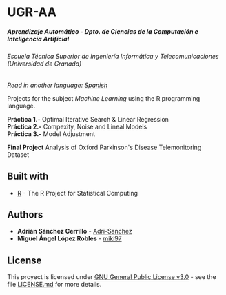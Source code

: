 # UGR-AA
##### Aprendizaje Automático - Dpto. de Ciencias de la Computación e Inteligencia Artificial
###### Escuela Técnica Superior de Ingeniería Informática y Telecomunicaciones (Universidad de Granada)

*Read in another language: [Spanish](README.md)*

Projects for the subject *Machine Learning* using the R programming language.  

**Práctica 1.-** Optimal Iterative Search & Linear Regression  
**Práctica 2.-** Compexity, Noise and Lineal Models  
**Práctica 3.-** Model Adjustment

**Final Project** Analysis of Oxford Parkinson's Disease Telemonitoring Dataset

## Built with

* [R](https://www.r-project.org/) - The R Project for Statistical Computing  

## Authors

* **Adrián Sánchez Cerrillo** - [Adri-Sanchez](https://github.com/Adri-Sanchez)
* **Miguel Ángel López Robles** - [miki97](https://github.com/miki97)

## License
This proyect is licensed under [GNU General Public License v3.0](http://www.gnu.org/licenses/) - see the file [LICENSE.md](LICENSE.md) for more details.
